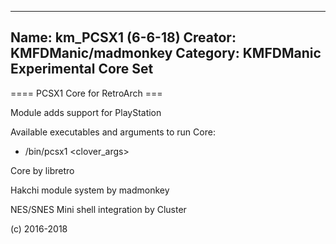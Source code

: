 -----------------------
Name: km_PCSX1 (6-6-18)
Creator: KMFDManic/madmonkey
Category: KMFDManic Experimental Core Set
-----------------------
==== PCSX1 Core for RetroArch ===

Module adds support for PlayStation

Available executables and arguments to run Core:
- /bin/pcsx1 <rom> <clover_args>

Core by libretro

Hakchi module system by madmonkey

NES/SNES Mini shell integration by Cluster

(c) 2016-2018
